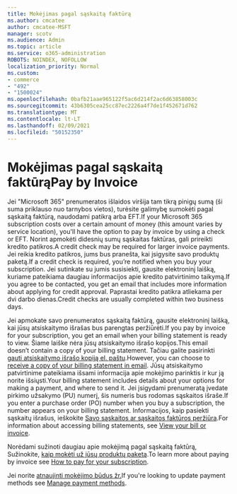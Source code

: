 ```yaml
---
title: Mokėjimas pagal sąskaitą faktūrą
ms.author: cmcatee
author: cmcatee-MSFT
manager: scotv
ms.audience: Admin
ms.topic: article
ms.service: o365-administration
ROBOTS: NOINDEX, NOFOLLOW
localization_priority: Normal
ms.custom:
- commerce
- "492"
- "1500024"
ms.openlocfilehash: 0bafb21aae965122f5ac6d214f2ac6d63858003c
ms.sourcegitcommit: 43b6305cea25cc87ec2226a4f7de1f452671d762
ms.translationtype: MT
ms.contentlocale: lt-LT
ms.lasthandoff: 02/09/2021
ms.locfileid: "50152350"
---
```

# <a name="pay-by-invoice"></a><span data-ttu-id="a1a45-102">Mokėjimas pagal sąskaitą faktūrą</span><span class="sxs-lookup"><span data-stu-id="a1a45-102">Pay by Invoice</span></span>

<span data-ttu-id="a1a45-103">Jei "Microsoft 365" prenumeratos išlaidos viršija tam tikrą pinigų sumą (ši suma priklauso nuo tarnybos vietos), turėsite galimybę sumokėti pagal sąskaitą faktūrą, naudodami patikrą arba EFT.</span><span class="sxs-lookup"><span data-stu-id="a1a45-103">If your Microsoft 365 subscription costs over a certain amount of money (this amount varies by service location), you'll have the option to pay by invoice by using a check or EFT.</span></span> <span data-ttu-id="a1a45-104">Norint apmokėti didesnių sumų sąskaitas faktūras, gali prireikti kredito patikros.</span><span class="sxs-lookup"><span data-stu-id="a1a45-104">A credit check may be required for larger invoice payments.</span></span> <span data-ttu-id="a1a45-105">Jei reikia kredito patikros, jums bus pranešta, kai įsigysite savo produktų paketą.</span><span class="sxs-lookup"><span data-stu-id="a1a45-105">If a credit check is required, you’re notified when you buy your subscription.</span></span> <span data-ttu-id="a1a45-106">Jei sutinkate su jumis susisiekti, gausite elektroninį laišką, kuriame pateikiama daugiau informacijos apie kredito patvirtinimo taikymą.</span><span class="sxs-lookup"><span data-stu-id="a1a45-106">If you agree to be contacted, you get an email that includes more information about applying for credit approval.</span></span> <span data-ttu-id="a1a45-107">Paprastai kredito patikra atliekama per dvi darbo dienas.</span><span class="sxs-lookup"><span data-stu-id="a1a45-107">Credit checks are usually completed within two business days.</span></span>

<span data-ttu-id="a1a45-108">Jei apmokate savo prenumeratos sąskaitą faktūrą, gausite elektroninį laišką, kai jūsų atsiskaitymo išrašas bus parengtas peržiūrėti.</span><span class="sxs-lookup"><span data-stu-id="a1a45-108">If you pay by invoice for your subscription, you get an email when your billing statement is ready to view.</span></span> <span data-ttu-id="a1a45-109">Šiame laiške nėra jūsų atsiskaitymo išrašo kopijos.</span><span class="sxs-lookup"><span data-stu-id="a1a45-109">This email doesn’t contain a copy of your billing statement.</span></span> <span data-ttu-id="a1a45-110">Tačiau galite pasirinkti [gauti atsiskaitymo išrašo kopiją el. paštu](https://docs.microsoft.com/microsoft-365/commerce/billing-and-payments/view-your-bill-or-invoice.md#receive-a-copy-of-your-billing-statement-in-email).</span><span class="sxs-lookup"><span data-stu-id="a1a45-110">However, you can choose to [receive a copy of your billing statement in email](https://docs.microsoft.com/microsoft-365/commerce/billing-and-payments/view-your-bill-or-invoice.md#receive-a-copy-of-your-billing-statement-in-email).</span></span> <span data-ttu-id="a1a45-111">Jūsų atsiskaitymo patvirtinime pateikiama išsami informacija apie mokėjimo parinktis ir kur ją norite išsiųsti.</span><span class="sxs-lookup"><span data-stu-id="a1a45-111">Your billing statement includes details about your options for making a payment, and where to send it.</span></span> <span data-ttu-id="a1a45-112">Jei įsigydami prenumeratą įvedate pirkimo užsakymo (PU) numerį, šis numeris bus rodomas sąskaitos išraše.</span><span class="sxs-lookup"><span data-stu-id="a1a45-112">If you enter a purchase order (PO) number when you buy a subscription, the number appears on your billing statement.</span></span> <span data-ttu-id="a1a45-113">Informacijos, kaip pasiekti sąskaitų išrašus, ieškokite [Savo sąskaitos ar sąskaitos faktūros peržiūra](https://docs.microsoft.com/microsoft-365/commerce/billing-and-payments/view-your-bill-or-invoice).</span><span class="sxs-lookup"><span data-stu-id="a1a45-113">For information about accessing billing statements, see [View your bill or invoice](https://docs.microsoft.com/microsoft-365/commerce/billing-and-payments/view-your-bill-or-invoice).</span></span>

<span data-ttu-id="a1a45-114">Norėdami sužinoti daugiau apie mokėjimą pagal sąskaitą faktūrą, Sužinokite, [kaip mokėti už jūsų produktų paketą](https://docs.microsoft.com/microsoft-365/commerce/billing-and-payments/pay-for-your-subscription).</span><span class="sxs-lookup"><span data-stu-id="a1a45-114">To learn more about paying by invoice see [How to pay for your subscription](https://docs.microsoft.com/microsoft-365/commerce/billing-and-payments/pay-for-your-subscription).</span></span>

<span data-ttu-id="a1a45-115">Jei norite [atnaujinti mokėjimo būdus žr.](https://docs.microsoft.com/microsoft-365/commerce/billing-and-payments/manage-payment-methods)</span><span class="sxs-lookup"><span data-stu-id="a1a45-115">If you're looking to update payment methods see [Manage payment methods](https://docs.microsoft.com/microsoft-365/commerce/billing-and-payments/manage-payment-methods).</span></span>